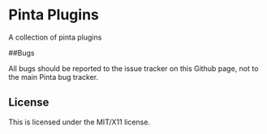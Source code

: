 # Pinta Plugins

A collection of pinta plugins

##Bugs

All bugs should be reported to the issue tracker on this Github page, not to the main Pinta bug tracker.


## License

This is licensed under the MIT/X11 license.
